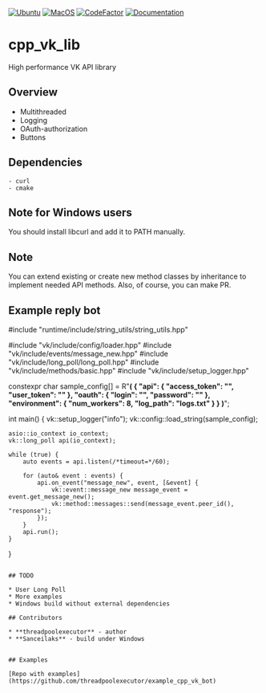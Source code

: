 [![Ubuntu](https://github.com/threadpoolexecutor/cpp_vk_lib/workflows/Ubuntu/badge.svg)](https://github.com/threadpoolexecutor/cpp_vk_lib/actions?query=workflow%3AUbuntu)
[![MacOS](https://github.com/threadpoolexecutor/cpp_vk_lib/workflows/MacOS/badge.svg)](https://github.com/threadpoolexecutor/cpp_vk_lib/actions?query=workflow%3AMacOS)
[![CodeFactor](https://www.codefactor.io/repository/github/threadpoolexecutor/cpp_vk_lib/badge/main)](https://www.codefactor.io/repository/github/threadpoolexecutor/cpp_vk_lib/overview/main)
[![Documentation](https://img.shields.io/badge/docs-doxygen-blue.svg)](https://threadpoolexecutor.github.io/cpp_vk_lib/index.html)

# cpp_vk_lib
High performance VK API library

## Overview

* Multithreaded
* Logging
* OAuth-authorization
* Buttons

## Dependencies
	- curl
	- cmake

## Note for Windows users

You should install libcurl and add it to PATH manually.

## Note

You can extend existing or create new method classes by inheritance to implement needed API methods.
Also, of course, you can make PR.

## Example reply bot

#include "runtime/include/string_utils/string_utils.hpp"

#include "vk/include/config/loader.hpp"
#include "vk/include/events/message_new.hpp"
#include "vk/include/long_poll/long_poll.hpp"
#include "vk/include/methods/basic.hpp"
#include "vk/include/setup_logger.hpp"

constexpr char sample_config[] = R"__(
    {
      "api": {
        "access_token": "",
        "user_token": ""
      },
      "oauth": {
        "login": "",
        "password": ""
      },
      "environment": {
        "num_workers": 8,
        "log_path": "logs.txt"
      }
    }
)__";

int main()
{
    vk::setup_logger("info");
    vk::config::load_string(sample_config);

    asio::io_context io_context;
    vk::long_poll api(io_context);

    while (true) {
        auto events = api.listen(/*timeout=*/60);

        for (auto& event : events) {
            api.on_event("message_new", event, [&event] {
                vk::event::message_new message_event = event.get_message_new();
                vk::method::messages::send(message_event.peer_id(), "response");
            });
        }
        api.run();
    }
}
```

## TODO

* User Long Poll
* More examples
* Windows build without external dependencies

## Contributors

* **threadpoolexecutor** - author
* **Sanceilaks** - build under Windows


## Examples

[Repo with examples](https://github.com/threadpoolexecutor/example_cpp_vk_bot)
